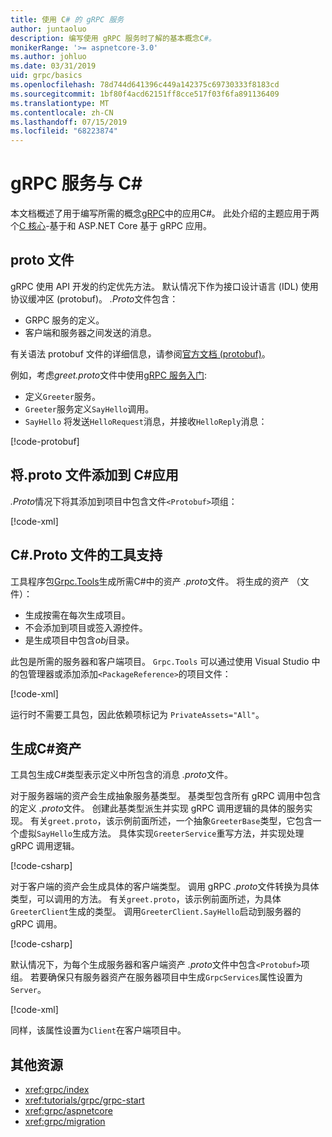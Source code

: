 ```yaml
---
title: 使用 C# 的 gRPC 服务
author: juntaoluo
description: 编写使用 gRPC 服务时了解的基本概念C#。
monikerRange: '>= aspnetcore-3.0'
ms.author: johluo
ms.date: 03/31/2019
uid: grpc/basics
ms.openlocfilehash: 78d744d641396c449a142375c69730333f8183cd
ms.sourcegitcommit: 1bf80f4acd62151ff8cce517f03f6fa891136409
ms.translationtype: MT
ms.contentlocale: zh-CN
ms.lasthandoff: 07/15/2019
ms.locfileid: "68223874"
---
```

# <a name="grpc-services-with-c"></a>gRPC 服务与 C\#

本文档概述了用于编写所需的概念[gRPC](https://grpc.io/docs/guides/)中的应用C#。 此处介绍的主题应用于两个[C 核心](https://grpc.io/blog/grpc-stacks)-基于和 ASP.NET Core 基于 gRPC 应用。

## <a name="proto-file"></a>proto 文件

gRPC 使用 API 开发的约定优先方法。 默认情况下作为接口设计语言 (IDL) 使用协议缓冲区 (protobuf)。 *.Proto*文件包含：

* GRPC 服务的定义。
* 客户端和服务器之间发送的消息。

有关语法 protobuf 文件的详细信息，请参阅[官方文档 (protobuf)](https://developers.google.com/protocol-buffers/docs/proto3)。

例如，考虑*greet.proto*文件中使用[gRPC 服务入门](xref:tutorials/grpc/grpc-start):

* 定义`Greeter`服务。
* `Greeter`服务定义`SayHello`调用。
* `SayHello` 将发送`HelloRequest`消息，并接收`HelloReply`消息：

[!code-protobuf[](~/tutorials//grpc/grpc-start/sample/GrpcGreeter/Protos/greet.proto)]

## <a name="add-a-proto-file-to-a-c-app"></a>将.proto 文件添加到 C\#应用

*.Proto*情况下将其添加到项目中包含文件`<Protobuf>`项组：

[!code-xml[](~/tutorials/grpc/grpc-start/sample/GrpcGreeter/GrpcGreeter.csproj?highlight=2&range=7-9)]

## <a name="c-tooling-support-for-proto-files"></a>C#.Proto 文件的工具支持

工具程序包[Grpc.Tools](https://www.nuget.org/packages/Grpc.Tools/)生成所需C#中的资产 *.proto*文件。 将生成的资产 （文件）：

* 生成按需在每次生成项目。
* 不会添加到项目或签入源控件。
* 是生成项目中包含*obj*目录。

此包是所需的服务器和客户端项目。 `Grpc.Tools` 可以通过使用 Visual Studio 中的包管理器或添加添加`<PackageReference>`的项目文件：

[!code-xml[](~/tutorials/grpc/grpc-start/sample/GrpcGreeter/GrpcGreeter.csproj?highlight=1&range=15)]

运行时不需要工具包，因此依赖项标记为 `PrivateAssets="All"`。

## <a name="generated-c-assets"></a>生成C#资产

工具包生成C#类型表示定义中所包含的消息 *.proto*文件。

对于服务器端的资产会生成抽象服务基类型。 基类型包含所有 gRPC 调用中包含的定义 *.proto*文件。 创建此基类型派生并实现 gRPC 调用逻辑的具体的服务实现。 有关`greet.proto`，该示例前面所述，一个抽象`GreeterBase`类型，它包含一个虚拟`SayHello`生成方法。 具体实现`GreeterService`重写方法，并实现处理 gRPC 调用逻辑。

[!code-csharp[](~/tutorials//grpc/grpc-start/sample/GrpcGreeter/Services/GreeterService.cs?name=snippet)]

对于客户端的资产会生成具体的客户端类型。 调用 gRPC *.proto*文件转换为具体类型，可以调用的方法。 有关`greet.proto`，该示例前面所述，为具体`GreeterClient`生成的类型。 调用`GreeterClient.SayHello`启动到服务器的 gRPC 调用。

[!code-csharp[](~/tutorials//grpc/grpc-start/sample/GrpcGreeterClient/Program.cs?highlight=5-8&name=snippet)]

默认情况下，为每个生成服务器和客户端资产 *.proto*文件中包含`<Protobuf>`项组。 若要确保只有服务器资产在服务器项目中生成`GrpcServices`属性设置为`Server`。

[!code-xml[](~/tutorials//grpc/grpc-start/sample/GrpcGreeter/GrpcGreeter.csproj?highlight=2&range=7-9)]

同样，该属性设置为`Client`在客户端项目中。

## <a name="additional-resources"></a>其他资源

* <xref:grpc/index>
* <xref:tutorials/grpc/grpc-start>
* <xref:grpc/aspnetcore>
* <xref:grpc/migration>
